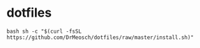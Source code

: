 # dotfiles

``bash
sh -c "$(curl -fsSL https://github.com/DrMeosch/dotfiles/raw/master/install.sh)"
``
